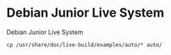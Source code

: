 # Debian Junior Live System

Debian Junior Live System

```
cp /usr/share/doc/live-build/examples/auto/* auto/
```
